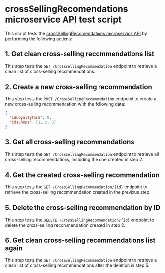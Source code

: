 # crossSellingRecomendations microservice API test script

This script tests the [crossSellingRecomendations microservice API](../../../microservices/docs/APIs/crossSellingRecomendations.md) by performing the following actions:
## 1. Get clean cross-selling recommendations list
This step tests the `GET /CrossSellingRecommendation` endpoint to retrieve a clean list of cross-selling recommendations.

## 2. Create a new cross-selling recommendation
This step tests the `POST /CrossSellingRecommendation` endpoint to create a new cross-selling recommendation with the following data:
```json
{
  "idLoyaltyCard": 0,
  "idsShops": [1, 2, 3]
}
```

## 3. Get all cross-selling recommendations
This step tests the `GET /CrossSellingRecommendation` endpoint to retrieve all cross-selling recommendations, including the one created in step 2.

## 4. Get the created cross-selling recommendation
This step tests the `GET /CrossSellingRecommendation/{id}` endpoint to retrieve the cross-selling recommendation created in the previous step.

## 5. Delete the cross-selling recommendation by ID
This step tests the `DELETE /CrossSellingRecommendation/{id}` endpoint to delete the cross-selling recommendation created in step 2.

## 6. Get clean cross-selling recommendations list again
This step tests the `GET /CrossSellingRecommendation` endpoint to retrieve a clean list of cross-selling recommendations after the deletion in step 5.